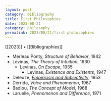 ```yaml
---
layout: post
category: bibliography
title: First Philosophies
date: 2023-08-21
category: philosophy
permalink: 2023/08/21/first-philosophies
---
```


[[2023]] • [[Bibliographies]]

* Merleau Ponty, *Structure of Behavior*, 1942
* Levinas, *The Theory of Intuition*, 1930
  * Levinas, *On Escape*, 1935
    * Levinas, *Existence and Existents*, 1947
* Deleuze, [*Empiricism and Subjectivity*](https://www.steinea.ca/2023/03/29/deleuze-empiricism-and-subjectivity), 1953
* Derrida, *Voice and Phenomenon*, 1967
* Badiou, *The Concept of Model*, 1968
* Laruelle, *Phenomenon and Difference*, 1971
